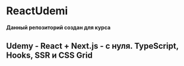 # ReactUdemi
**Данный репозиторий создан для курса**
## Udemy - React + Next.js - с нуля. TypeScript, Hooks, SSR и CSS Grid
